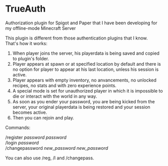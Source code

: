 # TrueAuth
Authorization plugin for Spigot and Paper that I have been developing for my offline-mode Minecraft Server

This plugin is different from those authentication plugins that I know.  
That's how it works:

1. When player joins the server, his playerdata is being saved and copied to plugin's folder.
2. Player appears at spawn or at specified location by default and there is no option for player to appear at his last location, unless his session is active.
3. Player appears with empty inventory, no anvancements, no unlocked recipes, no stats and with zero experience points.
4. A special mode is set for unauthorized player in which it is impossible to die or interact with the world in any way.
5. As soon as you ender your password, you are being kicked from the server, your original playerdata is being restored and your session becomes active.
6. Then you can rejoin and play.

Commands:

/register _password password_  
/login _password_  
/changepassword _new_password new_password_

You can also use /reg, /l and /changepass.
